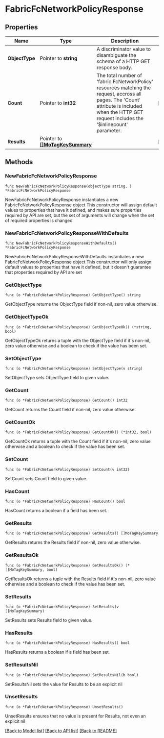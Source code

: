 # FabricFcNetworkPolicyResponse

## Properties

Name | Type | Description | Notes
------------ | ------------- | ------------- | -------------
**ObjectType** | Pointer to **string** | A discriminator value to disambiguate the schema of a HTTP GET response body. | 
**Count** | Pointer to **int32** | The total number of &#39;fabric.FcNetworkPolicy&#39; resources matching the request, accross all pages. The &#39;Count&#39; attribute is included when the HTTP GET request includes the &#39;$inlinecount&#39; parameter. | [optional] 
**Results** | Pointer to [**[]MoTagKeySummary**](MoTagKeySummary.md) |  | [optional] 

## Methods

### NewFabricFcNetworkPolicyResponse

`func NewFabricFcNetworkPolicyResponse(objectType string, ) *FabricFcNetworkPolicyResponse`

NewFabricFcNetworkPolicyResponse instantiates a new FabricFcNetworkPolicyResponse object
This constructor will assign default values to properties that have it defined,
and makes sure properties required by API are set, but the set of arguments
will change when the set of required properties is changed

### NewFabricFcNetworkPolicyResponseWithDefaults

`func NewFabricFcNetworkPolicyResponseWithDefaults() *FabricFcNetworkPolicyResponse`

NewFabricFcNetworkPolicyResponseWithDefaults instantiates a new FabricFcNetworkPolicyResponse object
This constructor will only assign default values to properties that have it defined,
but it doesn't guarantee that properties required by API are set

### GetObjectType

`func (o *FabricFcNetworkPolicyResponse) GetObjectType() string`

GetObjectType returns the ObjectType field if non-nil, zero value otherwise.

### GetObjectTypeOk

`func (o *FabricFcNetworkPolicyResponse) GetObjectTypeOk() (*string, bool)`

GetObjectTypeOk returns a tuple with the ObjectType field if it's non-nil, zero value otherwise
and a boolean to check if the value has been set.

### SetObjectType

`func (o *FabricFcNetworkPolicyResponse) SetObjectType(v string)`

SetObjectType sets ObjectType field to given value.


### GetCount

`func (o *FabricFcNetworkPolicyResponse) GetCount() int32`

GetCount returns the Count field if non-nil, zero value otherwise.

### GetCountOk

`func (o *FabricFcNetworkPolicyResponse) GetCountOk() (*int32, bool)`

GetCountOk returns a tuple with the Count field if it's non-nil, zero value otherwise
and a boolean to check if the value has been set.

### SetCount

`func (o *FabricFcNetworkPolicyResponse) SetCount(v int32)`

SetCount sets Count field to given value.

### HasCount

`func (o *FabricFcNetworkPolicyResponse) HasCount() bool`

HasCount returns a boolean if a field has been set.

### GetResults

`func (o *FabricFcNetworkPolicyResponse) GetResults() []MoTagKeySummary`

GetResults returns the Results field if non-nil, zero value otherwise.

### GetResultsOk

`func (o *FabricFcNetworkPolicyResponse) GetResultsOk() (*[]MoTagKeySummary, bool)`

GetResultsOk returns a tuple with the Results field if it's non-nil, zero value otherwise
and a boolean to check if the value has been set.

### SetResults

`func (o *FabricFcNetworkPolicyResponse) SetResults(v []MoTagKeySummary)`

SetResults sets Results field to given value.

### HasResults

`func (o *FabricFcNetworkPolicyResponse) HasResults() bool`

HasResults returns a boolean if a field has been set.

### SetResultsNil

`func (o *FabricFcNetworkPolicyResponse) SetResultsNil(b bool)`

 SetResultsNil sets the value for Results to be an explicit nil

### UnsetResults
`func (o *FabricFcNetworkPolicyResponse) UnsetResults()`

UnsetResults ensures that no value is present for Results, not even an explicit nil

[[Back to Model list]](../README.md#documentation-for-models) [[Back to API list]](../README.md#documentation-for-api-endpoints) [[Back to README]](../README.md)


